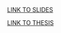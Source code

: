 [LINK TO SLIDES](https://github.com/matibilkis/PhD-thesis/blob/master/slides.pdf)


[LINK TO THESIS](https://github.com/matibilkis/PhD-thesis/blob/master/thesis.pdf)
